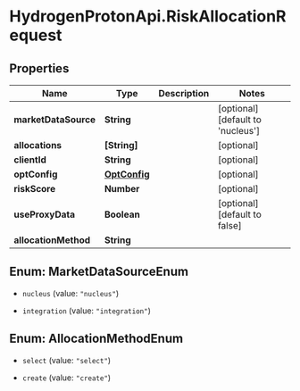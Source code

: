 # HydrogenProtonApi.RiskAllocationRequest

## Properties
Name | Type | Description | Notes
------------ | ------------- | ------------- | -------------
**marketDataSource** | **String** |  | [optional] [default to 'nucleus']
**allocations** | **[String]** |  | [optional] 
**clientId** | **String** |  | [optional] 
**optConfig** | [**OptConfig**](OptConfig.md) |  | [optional] 
**riskScore** | **Number** |  | [optional] 
**useProxyData** | **Boolean** |  | [optional] [default to false]
**allocationMethod** | **String** |  | 


<a name="MarketDataSourceEnum"></a>
## Enum: MarketDataSourceEnum


* `nucleus` (value: `"nucleus"`)

* `integration` (value: `"integration"`)




<a name="AllocationMethodEnum"></a>
## Enum: AllocationMethodEnum


* `select` (value: `"select"`)

* `create` (value: `"create"`)




